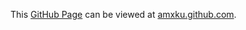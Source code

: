 This [GitHub Page][1] can be viewed at [amxku.github.com][2].

  [1]: http://pages.github.com/
  [2]: http://amxku.github.com/